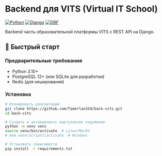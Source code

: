 # Backend для VITS (Virtual IT School)

[![Python](https://img.shields.io/badge/Python-3.10-blue.svg)](https://python.org)
[![Django](https://img.shields.io/badge/Django-5.1-green.svg)](https://djangoproject.com)
[![DRF](https://img.shields.io/badge/DRF-3.14-red.svg)](https://www.django-rest-framework.org)

Backend часть образовательной платформы VITS с REST API на Django.

## 🚀 Быстрый старт

### Предварительные требования
- Python 3.10+
- PostgreSQL 12+ (или SQLite для разработки)
- Redis (для кеширования)

### Установка
```bash
# Клонировать репозиторий
git clone https://github.com/Tamerlan319/back-vits.git
cd back-vits

# Создать и активировать виртуальное окружение
python -m venv venv
source venv/bin/activate  # Linux/MacOS
# или venv\Scripts\activate  # Windows

# Установить зависимости
pip install -r requirements.txt
